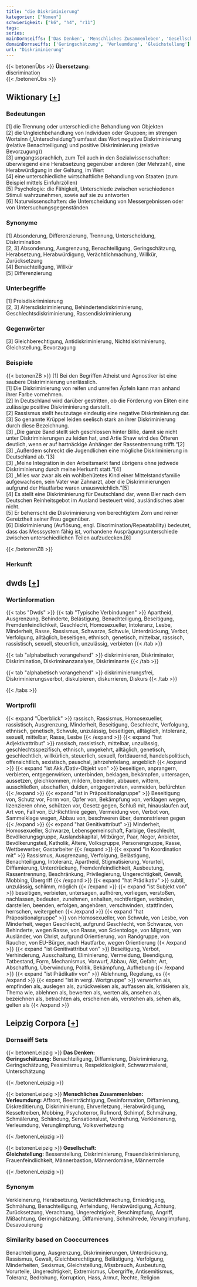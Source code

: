 ```yaml
---
title: "die Diskriminierung"
kategorien: ["Nomen"]
schwierigkeit: ["k6", "h4", "r11"]
tags:
series:
mainDornseiffs: ['Das Denken', 'Menschliches Zusammenleben', 'Gesellschaft']
domainDornseiffs: ['Geringschätzung', 'Verleumdung', 'Gleichstellung']
url: "Diskriminierung"
---
```


{{< betonenÜbs >}}
**Übersetzung:**  
discrimination  
{{< /betonenÜbs >}}

## Wiktionary [[+](https://de.wiktionary.org/wiki/Diskriminierung)]

### Bedeutungen
[1] die Trennung oder unterschiedliche Behandlung von Objekten  
[2] die Ungleichbehandlung von Individuen oder Gruppen; im strengen Wortsinn („Unterscheidung“) umfasst das Wort negative Diskriminierung (relative Benachteiligung) und positive Diskriminierung (relative Bevorzugung))  
[3] umgangssprachlich, zum Teil auch in den Sozialwissenschaften: überwiegend eine Herabsetzung gegenüber anderen (der Mehrzahl), eine Herabwürdigung in der Geltung, im Wert  
[4] eine unterschiedliche wirtschaftliche Behandlung von Staaten (zum Beispiel mittels Einfuhrzöllen)  
[5] Psychologie: die Fähigkeit, Unterschiede zwischen verschiedenen Stimuli wahrzunehmen, sowie auf sie zu antworten  
[6] Naturwissenschaften: die Unterscheidung von Messergebnissen oder von Untersuchungsgegenständen  

### Synonyme
[1] Absonderung, Differenzierung, Trennung, Unterscheidung, Diskrimination  
[2, 3] Absonderung, Ausgrenzung, Benachteiligung, Geringschätzung, Herabsetzung, Herabwürdigung, Verächtlichmachung, Willkür, Zurücksetzung  
[4] Benachteiligung, Willkür  
[5] Differenzierung  

### Unterbegriffe
[1] Preisdiskriminierung  
[2, 3] Altersdiskriminierung, Behindertendiskriminierung, Geschlechtsdiskriminierung, Rassendiskriminierung  

### Gegenwörter
[3] Gleichberechtigung, Antidiskriminierung, Nichtdiskriminierung, Gleichstellung, Bevorzugung  

### Beispiele
{{< betonenZB >}}
[1] Bei den Begriffen Atheist und Agnostiker ist eine saubere Diskriminierung unerlässlich.  
[1] Die Diskriminierung von reifen und unreifen Äpfeln kann man anhand ihrer Farbe vornehmen.  
[2] In Deutschland wird darüber gestritten, ob die Förderung von Eliten eine zulässige positive Diskriminierung darstellt.  
[2] Rassismus stellt heutzutage eindeutig eine negative Diskriminierung dar.  
[3] So genannte Krüppel leiden seelisch stark an ihrer Diskriminierung durch diese Bezeichnung.  
[3] „Die ganze Band stellt sich geschlossen hinter Billie, damit sie nicht unter Diskriminierungen zu leiden hat, und Artie Shaw wird des Öfteren deutlich, wenn er auf hartnäckige Anhänger der Rassentrennung trifft.“[2]  
[3] „Außerdem schreckt die Jugendlichen eine mögliche Diskriminierung in Deutschland ab.“[3]  
[3] „Meine Integration in den Arbeitsmarkt fand übrigens ohne jedwede Diskriminierung durch meine Herkunft statt.“[4]  
[3] „Miles war zwar als ein wohlbehütetes Kind einer Mittelstandsfamilie aufgewachsen, sein Vater war Zahnarzt, aber die Diskriminierungen aufgrund der Hautfarbe waren unausweichlich.“[5]  
[4] Es stellt eine Diskriminierung für Deutschland dar, wenn Bier nach dem Deutschen Reinheitsgebot im Ausland besteuert wird, ausländisches aber nicht.  
[5] Er beherrscht die Diskriminierung von berechtigtem Zorn und reiner Gereiztheit seiner Frau gegenüber.  
[6] Diskriminierung (Auflösung, engl. Discrimination/Repeatability) bedeutet, dass das Messsystem fähig ist, vorhandene Ausprägungsunterschiede zwischen unterschiedlichen Teilen aufzudecken.[6]  

{{< /betonenZB >}}
### Herkunft



## dwds [[+](https://www.dwds.de/wb/Diskriminierung)]

### Wortinformation
{{< tabs "Dwds" >}}
{{< tab "Typische Verbindungen" >}}
Apartheid, Ausgrenzung, Behinderte, Belästigung, Benachteiligung, Beseitigung, Fremdenfeindlichkeit, Geschlecht, Homosexueller, Intoleranz, Lesbe, Minderheit, Rasse, Rassismus, Schwarze, Schwule, Unterdrückung, Verbot, Verfolgung, alltäglich, beseitigen, ethnisch, genetisch, mittelbar, rassisch, rassistisch, sexuell, steuerlich, unzulässig, verbieten
{{< /tab >}}

{{< tab "alphabetisch vorangehend" >}}
diskriminieren, Diskriminator, Diskrimination, Diskriminanzanalyse, Diskriminante
{{< /tab >}}

{{< tab "alphabetisch vorangehend" >}}
diskriminierungsfrei, Diskriminierungsverbot, diskulpieren, diskurrieren, Diskurs
{{< /tab >}}

{{< /tabs >}}

### Wortprofil
{{< expand "Überblick" >}} rassisch, Rassismus, Homosexueller, rassistisch, Ausgrenzung, Minderheit, Beseitigung, Geschlecht, Verfolgung, ethnisch, genetisch, Schwule, unzulässig, beseitigen, alltäglich, Intoleranz, sexuell, mittelbar, Rasse, Lesbe {{< /expand >}}
{{< expand "hat Adjektivattribut" >}} rassisch, rassistisch, mittelbar, unzulässig, geschlechtsspezifisch, ethnisch, umgekehrt, alltäglich, genetisch, geschlechtlich, willkürlich, steuerlich, sexuell, fortdauernd, handelspolitisch, offensichtlich, sexistisch, pauschal, jahrzehntelang, angeblich {{< /expand >}}
{{< expand "ist Akk./Dativ-Objekt von" >}} beseitigen, anprangern, verbieten, entgegenwirken, unterbinden, beklagen, bekämpfen, untersagen, aussetzen, gleichkommen, mildern, beenden, abbauen, wittern, ausschließen, abschaffen, dulden, entgegentreten, vermeiden, befürchten {{< /expand >}}
{{< expand "ist in Präpositionalgruppe" >}} Beseitigung von, Schutz vor, Form von, Opfer von, Bekämpfung von, verklagen wegen, lizenzieren ohne, schützen vor, Gesetz gegen, Schluß mit, hinauslaufen auf, Art von, Fall von, EU-Richtlinie gegen, Vermeidung von, Verbot von, Sammelklage wegen, Abbau von, beschweren über, demonstrieren gegen {{< /expand >}}
{{< expand "hat Genitivattribut" >}} Minderheit, Homosexueller, Schwarze, Lebensgemeinschaft, Farbige, Geschlecht, Bevölkerungsgruppe, Auslandskapital, Mitbürger, Paar, Neger, Anbieter, Bevölkerungsteil, Katholik, Ältere, Volksgruppe, Personengruppe, Rasse, Wettbewerber, Gastarbeiter {{< /expand >}}
{{< expand "in Koordination mit" >}} Rassismus, Ausgrenzung, Verfolgung, Belästigung, Benachteiligung, Intoleranz, Apartheid, Stigmatisierung, Vorurteil, Diffamierung, Unterdrückung, Fremdenfeindlichkeit, Ausbeutung, Rassentrennung, Beschränkung, Privilegierung, Ungerechtigkeit, Gewalt, Mobbing, Übergriff {{< /expand >}}
{{< expand "hat Prädikativ" >}} subtil, unzulässig, schlimm, möglich {{< /expand >}}
{{< expand "ist Subjekt von" >}} beseitigen, verbieten, untersagen, aufhören, vorliegen, verstoßen, nachlassen, bedeuten, zunehmen, anhalten, rechtfertigen, verbinden, darstellen, beenden, erfolgen, angehören, verschwinden, stattfinden, herrschen, weitergehen {{< /expand >}}
{{< expand "hat Präpositionalgruppe" >}} von Homosexueller, von Schwule, von Lesbe, von Minderheit, wegen Geschlecht, aufgrund Geschlecht, von Schwarze, von Behinderte, wegen Rasse, von Rasse, von Scientologe, von Migrant, von Ausländer, von Christ, aufgrund Orientierung, von Randgruppe, von Raucher, von EU-Bürger, nach Hautfarbe, wegen Orientierung {{< /expand >}}
{{< expand "ist Genitivattribut von" >}} Beseitigung, Verbot, Verhinderung, Ausschaltung, Eliminierung, Vermeidung, Beendigung, Tatbestand, Form, Mechanismus, Vorwurf, Abbau, Akt, Gefahr, Art, Abschaffung, Überwindung, Politik, Bekämpfung, Aufhebung {{< /expand >}}
{{< expand "ist Prädikativ von" >}} Ablehnung, Regelung, es {{< /expand >}}
{{< expand "ist in vergl. Wortgruppe" >}} verwerfen als, empfinden als, auslegen als, zurückweisen als, auffassen als, kritisieren als, Thema wie, ablehnen als, bewerten als, werten als, ansehen als, bezeichnen als, betrachten als, erscheinen als, verstehen als, sehen als, gelten als {{< /expand >}}

## Leipzig Corpora [[+](https://corpora.uni-leipzig.de/en/res?word=Diskriminierung&corpusId=deu_newscrawl-public_2018)]

### Dornseiff Sets
{{< betonenLeipzig >}}
**Das Denken:**  
**Geringschätzung:** Benachteiligung, Diffamierung, Diskriminierung, Geringschätzung, Pessimismus, Respektlosigkeit, Schwarzmalerei, Unterschätzung  

{{< /betonenLeipzig >}}


{{< betonenLeipzig >}}
**Menschliches Zusammenleben:**  
**Verleumdung:** Affront, Beeinträchtigung, Desinformation, Diffamierung, Diskreditierung, Diskriminierung, Ehrverletzung, Herabwürdigung, Kesseltreiben, Mobbing, Psychoterror, Rufmord, Schimpf, Schmähung, Schmälerung, Schändung, Sensationslust, Verdrehung, Verkleinerung, Verleumdung, Verunglimpfung, Volksverhetzung  

{{< /betonenLeipzig >}}


{{< betonenLeipzig >}}
**Gesellschaft:**  
**Gleichstellung:** Besserstellung, Diskriminierung, Frauendiskriminierung, Frauenfeindlichkeit, Männerbastion, Männerdomäne, Männerrolle  

{{< /betonenLeipzig >}}

### Synonym
Verkleinerung, Herabsetzung, Verächtlichmachung, Erniedrigung, Schmähung, Benachteiligung, Anfeindung, Herabwürdigung, Ächtung, Zurücksetzung, Verachtung, Ungerechtigkeit, Beschimpfung, Angriff, Mißachtung, Geringschätzung, Diffamierung, Schmährede, Verunglimpfung, Desavouierung


### Similarity based on Cooccurrences
Benachteiligung, Ausgrenzung, Diskriminierungen, Unterdrückung, Rassismus, Gewalt, Gleichberechtigung, Belästigung, Verfolgung, Minderheiten, Sexismus, Gleichstellung, Missbrauch, Ausbeutung, Vorurteile, Ungerechtigkeit, Extremismus, Übergriffe, Antisemitismus, Toleranz, Bedrohung, Korruption, Hass, Armut, Rechte, Religion

